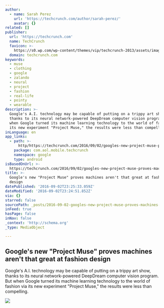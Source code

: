 ```yaml
---
author:
  - name: Sarah Perez
    url: 'https://techcrunch.com/author/sarah-perez/'
    avatar: {}
related: []
publisher:
  url: 'https://techcrunch.com'
  name: TechCrunch
  favicon: >-
    https://s0.wp.com/wp-content/themes/vip/techcrunch-2013/assets/images/favicon.ico
  domain: techcrunch.com
keywords:
  - muse
  - clothing
  - google
  - zalando
  - neural
  - project
  - fashion
  - real-life
  - pointy
  - wearable
description: >-
  Google's A.I. technology may be capable of putting on a trippy art show,
  thanks to its neural network-powered DeepDream computer vision program. But
  when Google turned its machine learning technology to the world of fashion via
  its new experiment "Project Muse," the results were less than compelling.
inLanguage: en
app_links:
  - path: >-
      http/https://techcrunch.com/2016/09/02/googles-new-project-muse-proves-machines-arent-that-great-at-fashion-design/
    package: com.aol.mobile.techcrunch
    namespace: google
    type: android
isBasedOnUrl: >-
  https://techcrunch.com/2016/09/02/googles-new-project-muse-proves-machines-arent-that-great-at-fashion-design/
title: >-
  Google's new "Project Muse" proves machines aren't that great at fashion
  design
datePublished: '2016-09-02T23:25:33.059Z'
dateModified: '2016-09-02T23:24:51.852Z'
via: {}
starred: false
sourcePath: _posts/2016-09-02-googles-new-project-muse-proves-machines-arent-that-grea.md
inFeed: true
hasPage: false
inNav: false
_context: 'http://schema.org'
_type: MediaObject

---
```

<article style=""><h1>Google's new "Project Muse" proves machines aren't that great at fashion design</h1><p>Google's A.I. technology may be capable of putting on a trippy art show, thanks to its neural network-powered DeepDream computer vision program. But when Google turned its machine learning technology to the world of fashion via its new experiment "Project Muse," the results were less than compelling.</p><img src="https://tctechcrunch2011.files.wordpress.com/2016/09/projectmuze_hero_key_spikey_02_sub.jpg?w=640&amp;h=336&amp;crop=1" /></article>